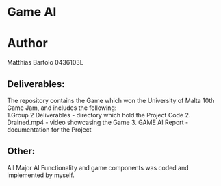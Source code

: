 # Game AI

# Author
Matthias Bartolo 0436103L

## Deliverables:
The repository contains the Game which won the University of Malta 10th Game Jam, and includes the following:<br />
1.Group 2 Deliverables - directory which hold the Project Code
2. Drained.mp4 - video showcasing the Game
3. GAME AI Report - documentation for the Project

## Other:
All Major AI Functionality and game components was coded and implemented by myself.
 
